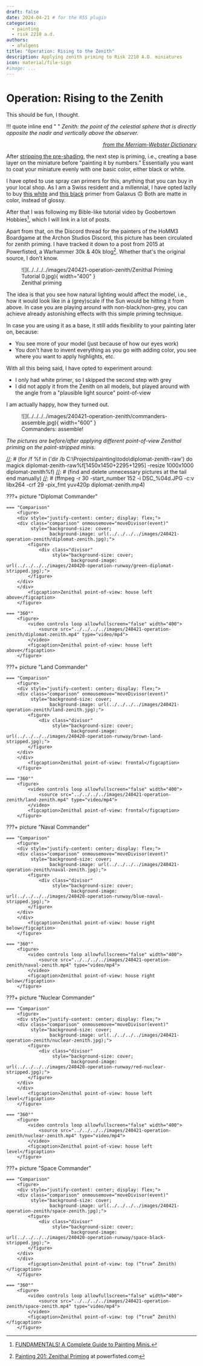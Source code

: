 ```yaml
---
draft: false
date: 2024-04-21 # for the RSS plugin
categories:
  - painting
  - risk 2210 a.d.
authors:
  - afulgens
title: "Operation: Rising to the Zenith"
description: Applying zenith priming to Risk 2210 A.D. miniatures
icon: material/file-sign
#image: ...
---
```


# Operation: Rising to the Zenith

This should be fun, I thought.

<!-- more -->

!!! quote inline end "&nbsp;"
    _Zenith: the point of the celestial sphere that is directly opposite the nadir and vertically above the observer.
    <p style="text-align: right;">[from the Merriam-Webster Dictionary](https://www.merriam-webster.com/dictionary/zenith)</p>_

After [stripping the pre-shading](../../../04/20/operation-runway-strip), the next step is priming, i.e., creating a base layer on the miniature before “painting it by numbers.”
Essentially you want to coat your miniature evenly with one basic color, either black or white.

I have opted to use spray can primers for this, anything that you can buy in your local shop.
As I am a Swiss resident and a millennial, I have opted lazily to buy
[this white](https://www.galaxus.ch/de/s4/product/dupli-color-deco-mat-mattweiss-015-l-lack-5596420) and
[this black](https://www.galaxus.ch/de/s4/product/dupli-color-deco-matt-mattschwarz-015-l-lack-5596449)
primer from Galaxus 🙃 Both are matte in color, instead of glossy.

After that I was following my Bible-like tutorial video by Goobertown Hobbies[^1], which I will link in a lot of posts.

Apart from that, on the Discord thread for the painters of the HoMM3 Boardgame at the Archon Studios Discord, this picture has been circulated for zenith priming.
I have tracked it down to a post from 2015 at Powerfisted, a Warhammer 30k & 40k blog[^2]. Whether that's the original source, I don't know.

<figure markdown="span">
    ![](../../../../images/240421-operation-zenith/Zenithal Priming Tutorial 0.jpg){ width="400" }
    <figcaption>Zenithal priming</figcaption>
</figure>

The idea is that you see how natural lighting would affect the model, i.e., how it would look like in a (grey)scale if the Sun would be hitting it from above.
In case you are playing around with non-black/non-grey, you can achieve already astonishing effects with this simple priming technique.

In case you are using it as a base, it still adds flexibility to your painting later on, because:

- You see more of your model (just because of how our eyes work)
- You don't have to invent everything as you go with adding color, you see where you want to apply highlights, etc.

With all this being said, I have opted to experiment around:

- I only had white primer, so I skipped the second step with grey
- I did not apply it from the Zenith on all models, but played around with the angle from a "plausible light source" point-of-view

I am actually happy, how they turned out.

<figure markdown="span">
    ![](../../../../images/240421-operation-zenith/commanders-assemble.jpg){ width="600" }
    <figcaption>Commanders: assemble!</figcaption>
</figure>

_The pictures are before/after applying different point-of-view Zenithal priming on the paint-stripped minis._

[//]: # (360 view created with the following commands)
[//]: # (for /f %f in ('dir /b C:\Projects\painting\todo\diplomat-zenith-raw') do magick diplomat-zenith-raw\%f[1450x1450+2295+1295] -resize 1000x1000 diplomat-zenith\%f)
[//]: # (find and delete unnecessary pictures at the tail end manually)
[//]: # (ffmpeg -r 30 -start_number 152 -i DSC_%04d.JPG -c:v libx264 -crf 29 -pix_fmt yuv420p diplomat-zenith.mp4)

???+ picture "Diplomat Commander"

    === "Comparison"
        <figure>
        <div style="justify-content: center; display: flex;">
        <div class="comparison" onmousemove="moveDivisor(event)"
             style="background-size: cover;
                    background-image: url(../../../../images/240421-operation-zenith/diplomat-zenith.jpg);">
            <figure>
                <div class="divisor"
                     style="background-size: cover;
                            background-image: url(../../../../images/240420-operation-runway/green-diplomat-stripped.jpg);">
            </figure>
        </div>
        </div>
            <figcaption>Zenithal point-of-view: house left above</figcaption>
        </figure>

    === "360°"
        <figure>
            <video controls loop allowfullscreen="false" width="400">
                <source src="../../../../images/240421-operation-zenith/diplomat-zenith.mp4" type="video/mp4">
            </video>
            <figcaption>Zenithal point-of-view: house left above</figcaption>
        </figure>

???+ picture "Land Commander"

    === "Comparison"
        <figure>
        <div style="justify-content: center; display: flex;">
        <div class="comparison" onmousemove="moveDivisor(event)"
             style="background-size: cover;
                    background-image: url(../../../../images/240421-operation-zenith/land-zenith.jpg);">
            <figure>
                <div class="divisor"
                     style="background-size: cover;
                            background-image: url(../../../../images/240420-operation-runway/brown-land-stripped.jpg);">
            </figure>
        </div>
        </div>
            <figcaption>Zenithal point-of-view: frontal</figcaption>
        </figure>

    === "360°"
        <figure>
            <video controls loop allowfullscreen="false" width="400">
                <source src="../../../../images/240421-operation-zenith/land-zenith.mp4" type="video/mp4">
            </video>
            <figcaption>Zenithal point-of-view: frontal</figcaption>
        </figure>

???+ picture "Naval Commander"

    === "Comparison"
        <figure>
        <div style="justify-content: center; display: flex;">
        <div class="comparison" onmousemove="moveDivisor(event)"
             style="background-size: cover;
                    background-image: url(../../../../images/240421-operation-zenith/naval-zenith.jpg);">
            <figure>
                <div class="divisor"
                     style="background-size: cover;
                            background-image: url(../../../../images/240420-operation-runway/blue-naval-stripped.jpg);">
            </figure>
        </div>
        </div>
            <figcaption>Zenithal point-of-view: house right below</figcaption>
        </figure>

    === "360°"
        <figure>
            <video controls loop allowfullscreen="false" width="400">
                <source src="../../../../images/240421-operation-zenith/naval-zenith.mp4" type="video/mp4">
            </video>
            <figcaption>Zenithal point-of-view: house right below</figcaption>
        </figure>

???+ picture "Nuclear Commander"

    === "Comparison"
        <figure>
        <div style="justify-content: center; display: flex;">
        <div class="comparison" onmousemove="moveDivisor(event)"
             style="background-size: cover;
                    background-image: url(../../../../images/240421-operation-zenith/nuclear-zenith.jpg);">
            <figure>
                <div class="divisor"
                     style="background-size: cover;
                            background-image: url(../../../../images/240420-operation-runway/red-nuclear-stripped.jpg);">
            </figure>
        </div>
        </div>
            <figcaption>Zenithal point-of-view: house left level</figcaption>
        </figure>

    === "360°"
        <figure>
            <video controls loop allowfullscreen="false" width="400">
                <source src="../../../../images/240421-operation-zenith/nuclear-zenith.mp4" type="video/mp4">
            </video>
            <figcaption>Zenithal point-of-view: house left level</figcaption>
        </figure>

???+ picture "Space Commander"

    === "Comparison"
        <figure>
        <div style="justify-content: center; display: flex;">
        <div class="comparison" onmousemove="moveDivisor(event)"
             style="background-size: cover;
                    background-image: url(../../../../images/240421-operation-zenith/space-zenith.jpg);">
            <figure>
                <div class="divisor"
                     style="background-size: cover;
                            background-image: url(../../../../images/240420-operation-runway/space-black-stripped.jpg);">
            </figure>
        </div>
        </div>
            <figcaption>Zenithal point-of-view: top (“true” Zenith)</figcaption>
        </figure>

    === "360°"
        <figure>
            <video controls loop allowfullscreen="false" width="400">
                <source src="../../../../images/240421-operation-zenith/space-zenith.mp4" type="video/mp4">
            </video>
            <figcaption>Zenithal point-of-view: top (“true” Zenith)</figcaption>
        </figure>



[^1]: [FUNDAMENTALS! A Complete Guide to Painting Minis.](https://www.youtube.com/watch?v=v-BlVYFxfRA)
[^2]: [Painting 201: Zenithal Priming](https://www.powerfisted.com/?p=199) at powerfisted.com